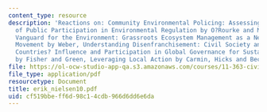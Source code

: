 ```yaml
---
content_type: resource
description: 'Reactions on: Community Environmental Policing: Assessing New Strategies
  of Public Participation in Environmental Regulation by O?Rourke and Macey, A New
  Vanguard for the Environment: Grassroots Ecosystem Management as a New Environmental
  Movement by Weber, Understanding Disenfranchisement: Civil Society and Developing
  Countries? Influence and Participation in Global Governance for Sustainable Development
  by Fisher and Green, Leveraging Local Action by Carmin, Hicks and Beckmann.'
file: https://ol-ocw-studio-app-qa.s3.amazonaws.com/courses/11-363-civil-society-and-the-environment-spring-2005/cf519bbeff6d98c14cdb966d6dd6e6da_erik_nielsen10.pdf
file_type: application/pdf
resourcetype: Document
title: erik_nielsen10.pdf
uid: cf519bbe-ff6d-98c1-4cdb-966d6dd6e6da
---
```

